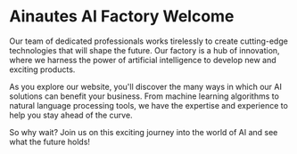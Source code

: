 <!--font:Poppins-->

# Ainautes AI Factory Welcome

Our team of dedicated professionals works tirelessly to create cutting-edge technologies that will shape the future. Our factory is a hub of innovation, where we harness the power of artificial intelligence to develop new and exciting products.

As you explore our website, you'll discover the many ways in which our AI solutions can benefit your business. From machine learning algorithms to natural language processing tools, we have the expertise and experience to help you stay ahead of the curve.

So why wait? Join us on this exciting journey into the world of AI and see what the future holds!

<!--

Write me markdown content of website with wallpaper:

"A team of Ainautes working tirelessly in a massive AI factory, creating new and innovative technologies for the future."

The header of the page should not be copy of the text but rather a real content of the website which is using this wallpaper.


---


Write me markdown content of website with wallpaper:

"A team of Ainautes working tirelessly in a massive AI factory, creating new and innovative technologies for the future."

The header of the page should not be copy of the text but rather a real content of the website which is using this wallpaper.


---


# Welcome to the Ainautes AI Factory

Our team of dedicated professionals works tirelessly to create cutting-edge technologies that will shape the future. Our factory is a hub of innovation, where we harness the power of artificial intelligence to develop new and exciting products.

As you explore our website, you'll discover the many ways in which our AI solutions can benefit your business. From machine learning algorithms to natural language processing tools, we have the expertise and experience to help you stay ahead of the curve.

So why wait? Join us on this exciting journey into the world of AI and see what the future holds!


---


Write me a Google font which is best fitting for the website.

Pick from the list:
- Open Sans
- Exo 2
- Orbitron
- Montserrat
- Futura
- Dancing Script
- Playfair Display
- Cabin
- Roboto
- Cinzel Decorative
- Cinzel
- Creepster
- Great Vibes
- IBM Plex Sans
- Lato
- Poppins
- Barlow Condensed
- Lobster
- Inter
- Cormorant Garamond
- Raleway
- Alegreya


Write just the font name nothing else.


---


Poppins

-->
